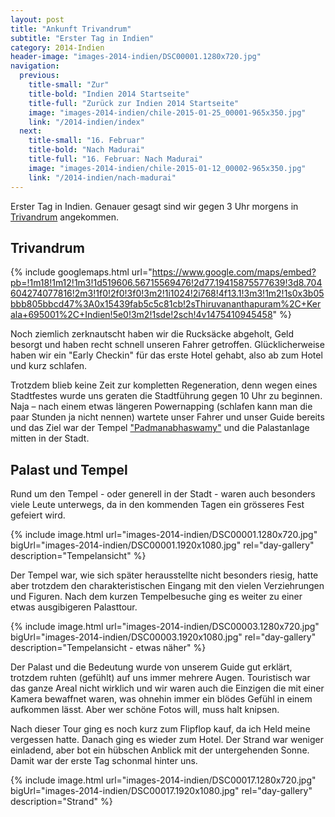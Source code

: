 ```yaml
---
layout: post
title: "Ankunft Trivandrum"
subtitle: "Erster Tag in Indien"
category: 2014-Indien
header-image: "images-2014-indien/DSC00001.1280x720.jpg"
navigation:
  previous:
    title-small: "Zur"
    title-bold: "Indien 2014 Startseite"
    title-full: "Zurück zur Indien 2014 Startseite"
    image: "images-2014-indien/chile-2015-01-25_00001-965x350.jpg"
    link: "/2014-indien/index"
  next:
    title-small: "16. Februar"
    title-bold: "Nach Madurai"
    title-full: "16. Februar: Nach Madurai"
    image: "images-2014-indien/chile-2015-01-12_00002-965x350.jpg"
    link: "/2014-indien/nach-madurai"
---
```


Erster Tag in Indien. Genauer gesagt sind wir gegen 3 Uhr morgens in [Trivandrum](https://de.wikipedia.org/wiki/Thiruvananthapuram) angekommen. 

## Trivandrum

{% include googlemaps.html url="https://www.google.com/maps/embed?pb=!1m18!1m12!1m3!1d519606.56715569476!2d77.19415875577639!3d8.704604274077816!2m3!1f0!2f0!3f0!3m2!1i1024!2i768!4f13.1!3m3!1m2!1s0x3b05bbb805bbcd47%3A0x15439fab5c5c81cb!2sThiruvananthapuram%2C+Kerala+695001%2C+Indien!5e0!3m2!1sde!2sch!4v1475410945458" %}

Noch ziemlich zerknautscht haben wir die Rucksäcke abgeholt, Geld besorgt und haben recht schnell unseren Fahrer getroffen. Glücklicherweise haben wir ein "Early Checkin" für das erste Hotel gehabt, also ab zum Hotel und kurz schlafen. 

Trotzdem blieb keine Zeit zur kompletten Regeneration, denn wegen eines Stadtfestes wurde uns geraten die Stadtführung gegen 10 Uhr zu beginnen. Naja – nach einem etwas längeren Powernapping (schlafen kann man die paar Stunden ja nicht nennen) wartete unser Fahrer und unser Guide bereits und das Ziel war der Tempel ["Padmanabhaswamy"](https://de.wikipedia.org/wiki/Padmanabhaswamy-Tempel) und die Palastanlage mitten in der Stadt.

## Palast und Tempel

Rund um den Tempel - oder generell in der Stadt - waren auch besonders viele Leute unterwegs, da in den kommenden Tagen ein grösseres Fest gefeiert wird. 

{% include image.html url="images-2014-indien/DSC00001.1280x720.jpg" bigUrl="images-2014-indien/DSC00001.1920x1080.jpg" rel="day-gallery" description="Tempelansicht" %}

Der Tempel war, wie sich später herausstellte nicht besonders riesig, hatte aber trotzdem den charakteristischen Eingang mit den vielen Verziehrungen und Figuren. Nach dem kurzen Tempelbesuche ging es weiter zu einer etwas ausgibigeren Palasttour. 

{% include image.html url="images-2014-indien/DSC00003.1280x720.jpg" bigUrl="images-2014-indien/DSC00003.1920x1080.jpg" rel="day-gallery" description="Tempelansicht - etwas näher" %}

Der Palast und die Bedeutung wurde von unserem Guide gut erklärt, trotzdem ruhten (gefühlt) auf uns immer mehrere Augen. Touristisch war das ganze Areal nicht wirklich und wir waren auch die Einzigen die mit einer Kamera bewaffnet waren, was ohnehin immer ein blödes Gefühl in einem aufkommen lässt. Aber wer schöne Fotos will, muss halt knipsen. 

Nach dieser Tour ging es noch kurz zum Flipflop kauf, da ich Held meine vergessen hatte. Danach ging es wieder zum Hotel. Der Strand war weniger einladend, aber bot ein hübschen Anblick mit der untergehenden Sonne. Damit war der erste Tag schonmal hinter uns.

{% include image.html url="images-2014-indien/DSC00017.1280x720.jpg" bigUrl="images-2014-indien/DSC00017.1920x1080.jpg" rel="day-gallery" description="Strand" %}
